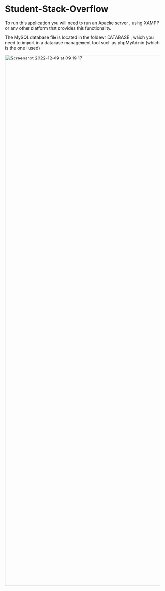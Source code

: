 # Student-Stack-Overflow

To run this application you will need to run an Apache server , using XAMPP or any other platform that provides this functionality.

The MySQL database file is located in the foldewr DATABASE , which you need to import in a database management tool such as phpMyAdmin (which is the one I used)

<img width="1728" alt="Screenshot 2022-12-09 at 09 19 17" src="https://user-images.githubusercontent.com/86538257/212910726-03095ef3-bbb6-4f01-a914-1eb6222126eb.png">
